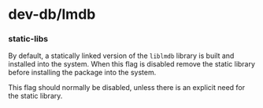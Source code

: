 # dev-db/lmdb

### static-libs
By default, a statically linked version of the `liblmdb` library is built and installed into the system. When this flag is disabled remove the static library before installing the package into the system.

This flag should normally be disabled, unless there is an explicit need for the static library.

